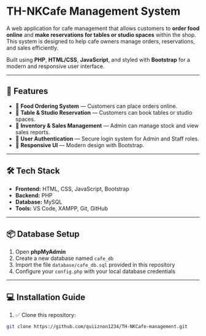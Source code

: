 # TH-NKCafe Management System

A web application for cafe management that allows customers to **order food online** and **make reservations for tables or studio spaces** within the shop. This system is designed to help cafe owners manage orders, reservations, and sales efficiently.

Built using **PHP**, **HTML/CSS**, **JavaScript**, and styled with **Bootstrap** for a modern and responsive user interface.

---

## 📜 Features

- 🧾 **Food Ordering System** — Customers can place orders online.
- 📅 **Table & Studio Reservation** — Customers can book tables or studio spaces.
- 🏪 **Inventory & Sales Management** — Admin can manage stock and view sales reports.
- 🔑 **User Authentication** — Secure login system for Admin and Staff roles.
- 🎨 **Responsive UI** — Modern design with Bootstrap.

---

## 🛠️ Tech Stack

- **Frontend:** HTML, CSS, JavaScript, Bootstrap
- **Backend:** PHP
- **Database:** MySQL
- **Tools:** VS Code, XAMPP, Git, GitHub

---

## 📦 Database Setup

1. Open **phpMyAdmin**
2. Create a new database named `cafe_db`
3. Import the file `database/cafe_db.sql` provided in this repository
4. Configure your `config.php` with your local database credentials

---

## 💻 Installation Guide

1. ✅ Clone this repository:

```bash
git clone https://github.com/quiiznon1234/TH-NKCafe-management.git
